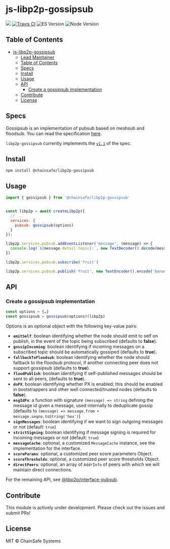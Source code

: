 # js-libp2p-gossipsub

[![](https://img.shields.io/badge/made%20by-ChainSafe-blue.svg?style=flat-square)](https://chainsafe.io/)
[![Travis CI](https://flat.badgen.net/travis/ChainSafe/gossipsub-js)](https://travis-ci.com/ChainSafe/gossipsub-js)
![ES Version](https://img.shields.io/badge/ES-2017-yellow)
![Node Version](https://img.shields.io/badge/node-10.x-green)

## Table of Contents

- [js-libp2p-gossipsub](#js-libp2p-gossipsub)
  - [Lead Maintainer](#lead-maintainer)
  - [Table of Contents](#table-of-contents)
  - [Specs](#specs)
  - [Install](#install)
  - [Usage](#usage)
  - [API](#api)
    - [Create a gossipsub implementation](#create-a-gossipsub-implementation)
  - [Contribute](#contribute)
  - [License](#license)

## Specs

Gossipsub is an implementation of pubsub based on meshsub and floodsub. You can read the specification [here](https://github.com/libp2p/specs/tree/master/pubsub/gossipsub).

`libp2p-gossipsub` currently implements the [`v1.1`](https://github.com/libp2p/specs/blob/master/pubsub/gossipsub/gossipsub-v1.1.md) of the spec.

## Install

`npm install @chainsafe/libp2p-gossipsub`

## Usage

```javascript
import { gossipsub } from '@chainsafe/libp2p-gossipsub'


const libp2p = await createLibp2p({
  // ...
  services: {
    pubsub: gossipsub(options)
  }
});

libp2p.services.pubsub.addEventListener('message', (message) => {
  console.log(`${message.detail.topic}:`, new TextDecoder().decode(message.detail.data))
})

libp2p.services.pubsub.subscribe('fruit')

libp2p.services.pubsub.publish('fruit', new TextEncoder().encode('banana'))
```

## API

### Create a gossipsub implementation

```js
const options = {…}
const gossipsub = gossipsub(options)(libp2p)
```

Options is an optional object with the following key-value pairs:

- **`emitSelf`**: boolean identifying whether the node should emit to self on publish, in the event of the topic being subscribed (defaults to **false**).
- **`gossipIncoming`**: boolean identifying if incoming messages on a subscribed topic should be automatically gossiped (defaults to **true**).
- **`fallbackToFloodsub`**: boolean identifying whether the node should fallback to the floodsub protocol, if another connecting peer does not support gossipsub (defaults to **true**).
- **`floodPublish`**: boolean identifying if self-published messages should be sent to all peers, (defaults to **true**).
- **`doPX`**: boolean identifying whether PX is enabled; this should be enabled in bootstrappers and other well connected/trusted nodes (defaults to **false**).
- **`msgIdFn`**: a function with signature `(message) => string` defining the message id given a message, used internally to deduplicate gossip (defaults to `(message) => message.from + message.seqno.toString('hex')`)
- **`signMessages`**: boolean identifying if we want to sign outgoing messages or not (default: `true`)
- **`strictSigning`**: boolean identifying if message signing is required for incoming messages or not (default: `true`)
- **`messageCache`**: optional, a customized `MessageCache` instance, see the implementation for the interface.
- **`scoreParams`**: optional, a customized peer score parameters Object.
- **`scoreThresholds`**: optional, a customized peer score thresholds Object.
- **`directPeers`**: optional, an array of `AddrInfo` of peers with which we will maintain direct connections.

For the remaining API, see [@libp2p/interface-pubsub](https://github.com/libp2p/js-libp2p-interfaces/tree/master/packages/interface-pubsub).

## Contribute

This module is actively under development. Please check out the issues and submit PRs!

## License

MIT © ChainSafe Systems
